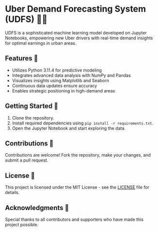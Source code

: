 # Uber Demand Forecasting System (UDFS) 🚗💡

UDFS is a sophisticated machine learning model developed on Jupyter Notebooks, empowering new Uber drivers with real-time demand insights for optimal earnings in urban areas.

## Features 🌟

- Utilizes Python 3.11.4 for predictive modeling
- Integrates advanced data analysis with NumPy and Pandas
- Visualizes insights using Matplotlib and Seaborn
- Continuous data updates ensure accuracy
- Enables strategic positioning in high-demand areas

## Getting Started 🚀

1. Clone the repository.
2. Install required dependencies using `pip install -r requirements.txt`.
3. Open the Jupyter Notebook and start exploring the data.

## Contributions 🤝

Contributions are welcome! Fork the repository, make your changes, and submit a pull request.

## License 📝

This project is licensed under the MIT License - see the [LICENSE](LICENSE) file for details.

## Acknowledgments 🙏

Special thanks to all contributors and supporters who have made this project possible.

